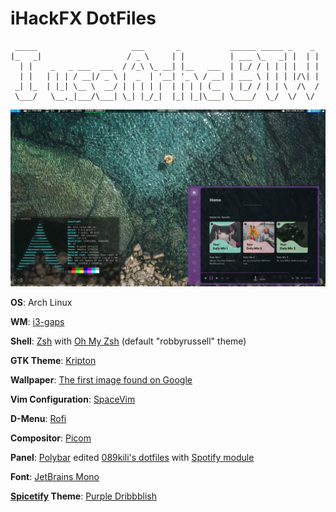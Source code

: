 # iHackFX DotFiles

```
 _____                     ___       _           ______ _____ _    _ 
|_   _|                   / _ \     | |          | ___ \_   _| |  | |
  | |    _   _ ___  ___  / /_\ \_ __| |__   ___  | |_/ / | | | |  | |
  | |   | | | / __|/ _ \ |  _  | '__| '_ \ / __| | ___ \ | | | |/\| |
 _| |_  | |_| \__ \  __/ | | | | |  | | | | (__  | |_/ / | | \  /\  /
 \___/   \__,_|___/\___| \_| |_/_|  |_| |_|\___| \____/  \_/  \/  \/ 
```                                                                  

![Screenshot](screenshot.png?raw=true)

**OS**: Arch Linux

**WM**: [i3-gaps](https://github.com/Airblader/i3)

**Shell**: [Zsh](https://www.zsh.org/) with [Oh My Zsh](https://github.com/ohmyzsh/ohmyzsh) (default "robbyrussell" theme)

**GTK Theme**: [Kripton](https://github.com/EliverLara/Kripton)

**Wallpaper**: [The first image found on Google](wallpapers/wallpaper.jpeg)

**Vim Configuration**: [SpaceVim](https://github.com/SpaceVim/SpaceVim)

**D-Menu**: [Rofi](https://github.com/davatorium/rofi) 

**Compositor**: [Picom](https://github.com/yshui/picom)

**Panel**: [Polybar](https://github.com/polybar/polybar) edited [089kili's dotfiles](https://github.com/089kili/dotfiles) with [Spotify module](https://github.com/Jvanrhijn/polybar-spotify)

**Font**: [JetBrains Mono](https://www.jetbrains.com/lp/mono/)

**[Spicetify](https://github.com/khanhas/spicetify-cli) Theme**: [Purple Dribbblish](https://github.com/morpheusthewhite/spicetify-themes/tree/master/Dribbblish)